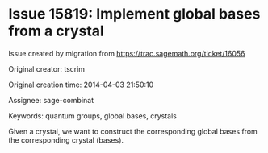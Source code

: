 # Issue 15819: Implement global bases from a crystal

Issue created by migration from https://trac.sagemath.org/ticket/16056

Original creator: tscrim

Original creation time: 2014-04-03 21:50:10

Assignee: sage-combinat

Keywords: quantum groups, global bases, crystals

Given a crystal, we want to construct the corresponding global bases from the corresponding crystal (bases).
